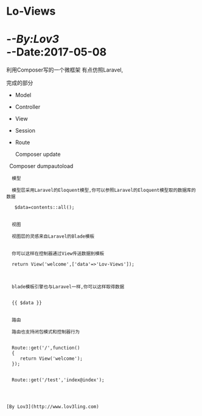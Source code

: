 # Lo-Views
-*-By:Lov3  
-*-Date:2017-05-08
==============================================
   利用Composer写的一个微框架
   有点仿照Laravel,

   完成的部分
* Model 
* Controller 
* View 
* Session 
* Route


   Composer update
   
   Composer dumpautoload

      模型

      模型层采用Laravel的Eloquent模型,你可以参照Laravel的Eloquent模型取的数据库的数据

       $data=contents::all();


      视图

      视图层的灵感来自Laravel的Blade模板


      你可以这样在控制器通过View传送数据到模板

      return View('welcome',['data'=>'Lov-Views']);



      blade模板引擎也与Laravel一样,你可以这样取得数据


      {{ $data }}


      路由

      路由也支持闭包模式和控制器行为


      Route::get('/',function()
      {
         return View('welcome');
      });


      Route::get('/test','index@index');



                                                                                   [By Lov3](http://www.lov3ling.com)  



